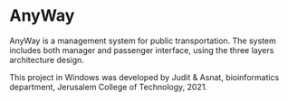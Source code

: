 # AnyWay

AnyWay is a management system for public transportation. The system includes both manager and passenger interface, using the three layers architecture design.

This project in Windows was developed by Judit & Asnat, bioinformatics department, Jerusalem College of Technology, 2021.

